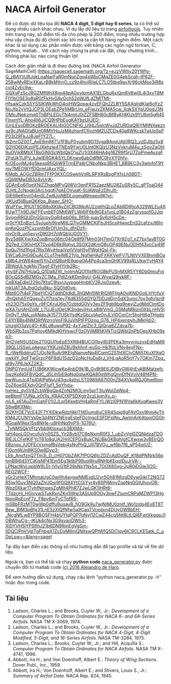 # NACA Airfoil Generator

Để có được dữ liệu tọa độ **NACA 4 digit, 5 digit hay 6 series**, ta có thể sử dụng nhiều cách khác nhau. Ví dụ lấy dữ liệu từ trang [airfoiltools](http://airfoiltools.com/). Tuy nhiên trên trang này, số điểm tối đa cho phép là 200 điểm, trong nhiều trường hợp như vậy chưa đủ độ chính xác khi mà ta cần tới hàng nghìn điểm. Một cách khác là sử dụng các phần mềm được viết bằng các ngôn ngữ fortran, C, python, matlab... Với cách này chúng ta phải cài đặt, chạy chương trình... Không phải lúc nào cũng thuận lợi!

Cách đơn giản nhất là đi theo đường link [NACA Airfoil Generator SageMathCell] (https://sagecell.sagemath.org/?z=eJzVWltv20YWfg-Q_zBAYIiURJqkLpaNarFaR0mNunZgq4sWbiCMqZE0G4pkScqh-tP62F-258wMyRElxXKaLrB8kMjhnO_cz9z4hvjRjIeLC7LO5tbg9avXr96ckMso3iR8scyI4ZvEc9w-GQXsPzScJRGZMfI9hX8jgi48pAGxyIpmAX1ELGbuRxiQm8V6w0L4i3xyT8MFIYIbOSE3o8sRGfFkHvGAvGchS2gWJfLdZMlTMl-HfsajkCzkS5YSSlKWkWhO4oiHWQqsw4zyEFQh2ZLBY5SAXqIrdKIaI6oYzZNoJfp2yVtQJCP3LOEsbZPe1jMBrUm_eFjwJxZKMA5cw_XqkSXYpU0odJ3NOMoJNpkzmq0ThBPiLEGcTN4rmlJ0iZZF5BH60cBfByA14KUx9YU6m5gR45FlnxmYL-Aho4Ij6JjCQ9HPbEugKAYbzUiUED-IUrjLEsoDBGKzBROEKAU4IGDCNFlG_U94J5qlcWyJdZURGqQRiYMIlNXekzngz9cJNAGfaBUn0RMVHuJzMAzhsnfCflvzhM2UZCDs40a8WKcskTwUo5sPP03I29FkJJ8JeFfY27L-Ib2mrGZ00T_AvE9m6KTU1FBuP0yubm9G13vgaBAvqUAb1RQ3_vzDJIbz5x8Q2HO6DjKzoPEJXkhzie4TNEp9YwU0Llnt0KQlzU3NzVvkruM4u_zSgvZaOhl9uOVjkBMbXTBsGjNIiScWbIQkO1gZU1i3X46HA4g16ZR9f5rU7ZpPmeAyzgF2FqUk11JPV_kJwIERGK4i5YL0Knwx6abOdfMC0hrXY0hfv-KrOEoyjMJ4g5kexq9fiQIiW9TrmEPa8rCNboNkp3BHE1_8B9EC3y3wlofoT9Ymv7MEO9IYfDQrmUAxxYQL-KMdb_AOGcZBRmTFfP0KXCOSwkhVxRLRPXRsBzgPXfxLh56DT-nQbWMwDB3z4vUrjK-QDAnEo6I1oeXNiZZhqpMPvQIWVr3enFR1S2aezMU26ZuSRv5C_gPToaO44ZUjltLZcNogkGArLhgqfj7gAEOVuqK-SUAWpEzDhrJIt-GlE6ReKtnnO4m0LZwBJoNBDLpgmaWmeeo9K1yt-JIKUd5liBueQKKbp_Bjawr_SHO-WuPYw_1PIUtT9O88oXKIAyZitCBG9jkiAU2zqtIhQLpZAbRD6hcA329WLEu4X8UwTTh9DJikFFEynbEF0Mt6WFLWi6IF6b9IGEs1yoLq1B04zZgryssofGJJqiSvjyoiRRQUDnGQcpyGqR4wb06s_Rf59-juavSv6zH5cDe-vr0cYXEnBzrLSyJuphi9IreMItLQ7IyGMMCKIFbJHScsiHwxcEnS2cafzvJt6hrpnKeQozPICxzxnthBrOfUm3x_dfnDzfj-nlyOri9_un5evyrDIKGH7oWQbVJG0VYl-8yz5d6KXwXqZopBmp06ttc04Oe8f97Mm03H7lmO7Xr9Zg7_nZ7bx1avBT0G3Q7ed_C90xHtXT0vq4D6klRqhvL3SOX2dKmO8cOP49ENuODHf43vcCp49f5qQu7Hd1fjg47Rix1WyiHpaiVptVVgH5yPWgHQsl-Fk-EWCa6JHG9DuALCLo17reIME21Vg_NgfleHAzFXKKVelFV7LNtVVXEBnmBOaxM64JHW64pwI5YnZxtQBoHE8qpgOA4Pp4ca3mGHKV99sRLUkwYvHAY42BWqULhgkNy75sgf-EfyHYlrb2Rc-vhySFZN7HUaQ_Q1Da8ZW_hotmAQOfXkfROGBkPUSnMXR5YY6Db0miuFojBOcQSSdBZMGvZC1Ma_PdIZrkKDm9gU-G4LWywQ9ivkRF-CpBXaEdIel229o7KtqC9lsvUuvpgpHmbKV2RJsj0zevA-mkUAT3AJhgOzIu8ku-SQOId0vp-Mbt6O7t4eF7lbeYtCiQTddhDIdIdL3hQMn5WrRlQWFligA0viKNDGolLHYcfuVJfnQkhA5YQqeuZU17lzjs1ey7Xd8355dQYQ7DDJdDrn5dX3umc7ov3gfo1sn9yh23O75x0pYs_r9FCKruU6g7OzbtdG0Vy3eyZF9gb9bq9neyjZudMdCImtDowXA7srtAHZoW_L7UJEuIOeUK3ndeviHvLa8WVmG_G5MqM8izn0XbLnHV5lOn9yT_tNA_viANdpJk1577USkYsdKzGbLytAeOnJLVl0CmCrr5hoHI6qTHgdqE41lYBBs4NM3RfWzrroVoFl9JuVhPtFPOzou_G76_HP4xenpyhJMkHdi2-UnzgIO3aVc4O-K8Ld8uwqP92-4xYJelZlc3_QlQna6ZZdva7b-Wb5iRb3zs7Pqhoy6MlkdKHVswcF0zOVjIMB5KIjNTlzQWbI2nPbOesXHb09sp3-4H2VeN5USDjo2T0QUl1oEpE5Xft84BUCOl1pvi6I3PEKa3myvnluzysEdHaM939QLUS5wLoAegurYKKJx6Z8U9xhhnf-euGo-Hk1foLVNy4eyFNx-R_rWef6ddru0TJOcNrRuAr9KElgNanveNq4lCqmG2S1htXCIyOMi51XuXfXqOnwkilY_9gFTwGrzcP6F8dU15dzO2oNcHuDs6rJ_VHLgAoR5nY7y7OKm7Zpq_af9y7P6JeXZ2K3-DNPGYmjlJdTUB6KKWicwKp4nbD9k1B_GvBt9E6JDtBvGW4hEvABlMaIzefc5wzKpNGFBVQdC_d5LIh5iE9qNg0qlwKQA80gWhgQnnDfNVviV48f4PN-bwWuoJc4TpXIAlPeNyU43gv4stlsLST0989A87l00nZ84XVkqRQJOhw6tonZoZ6oeSEXdy0QnFluf1_5qYhdu-hvHez_dy5V8ZLbWBgQp4ZnN2MOLmy5prT3luWplZeWp4-peBbmF17JNa_k0t1ls_KRAjCtXPSDXgtr2czLkqnXy_p-mL6_s61AuZlmGahF01i2JLpl5KeebVH4aRmFYLiWzi0PN19Va6kKvqKwes3VS8wBKXMp-Sl2KfrDE7VcE42F7YXlDkwRdzf4klTf4DumdIuCXR4Sqiq9gFAVOxv9hmAyThKM4JCUNYVs0e3d4NYZNEirqEsteFDclngcESFDFpINy_AwImArKAtspjOGGhRGoaW9lex15s8NHe-u8HhNq9vP1l-1G76U-_TyNMSQkVFtzVbb9Ktoxucb3BXMd-IqH4poLGOycufuVn0SZS_Yir28vb17C6pNxmR0f3_1_ubZvVgl0ZQNjdzaTDORIEJLCFefKIFYcT61o8qUA2HrICEPDxBukCNUBkGKBqhIgfCXwxw3yBEIrQOEBznqv_lUOFEcVxmgfBsVebi4sNyPhQ_Ull7BVOu_wf6b7f6_qP54qiUZ-Fj0cmWJn8lKS0w8Dyp3-LEb_AnxfznQ7Tm3i_D_cH07ObZAK7fPOQ6tcZDZcAdDuQF_Kf8dPNNrk56phmB8j6d3YCiKisNP41Em5Eg3ktbP99uoWruRNHbKEqolDuJrVA--LPNacWvLppbW9LEt-lVlvG1tP39sNxYNs5q_7OOX8Sxg-2pR0iDGie3OG-REO2WCF-vGr2vHeXTMhmaUgC0wHh4aygwNMExdU2yr5Gh81MjzgD6ywGjkjT2NG72R5jw1Guy3NQ0aZhUQsj9fGQ94YtCGiYyr4y8SPjMmyZqpNnGGtUhovOR-Wpz0Xkar1TvhfNmpesZgMIt4PhR7ZJwLGK1iHRt8-TTdzcHi_HGjvywSTukRxnZKn1iWw3ASUp9OGy3pwFZjumCRPaMZWP13HgNqioRpEcnF7z_F8pv6mTyCTpfR5-mSBbFRzMT0wWp0dffu9uqavB_fjO9Gk9u7wjNIMU0znIf_Wo1zjds4Ex8T8TBew_BIM3pBfg31LnESzXlQfNfw5a9CaqTVcedxn4DUyOWBbEH-_NcgNfLw8YP8BOSFH4bUYIqPQP7qNyI12CwZ44cg5Nt8LtLQI6FwtXkggpJ1OBWhuCg--jKUk4cNx3G9xvanDWh3-XlDYVH5lYPSfIhJ21b6DN9RmEgVgSm-llDQClPhVVglTgFhbgX1ZcDxM6mQNItswQPtWfQ5DCIqv6lC9CLKE5atk_C_uDpLsw==&lang=sage)

Tại đây bạn điền các thông số như hướng dẫn để tạo profile và tải về file dữ liệu.

Ngoài ra, bạn có thể tải và chạy **python code** [naca_generator.py](naca_generator.py) được chuyển đổi từ matlab code [(c) 2016 Alejandro de Haro](https://github.com/adeharo9/NACA-airfoil-generator).

Để xem hướng dẫn sử dụng, chạy câu lệnh "python naca_generator.py -h" hoặc đọc trong code.

## Tài liệu
1. Ladson, Charles L.; and Brooks, Cuyler W., Jr.: *Development of a Computer Program To Obtain Ordinates for NACA 6- and 6A-Series Airfoils*. NASA TM X-3069, 1974.
2. Ladson, Charles L.; and Brooks, Cuyler W., Jr.: *Development of a Computer Program To Obtain Ordinates for NACA 4-Digit, 4-Digit Modified, 5-Digit, and 16-Series Airfoils*. NASA TM-3284, 1975.
3. Ladson, Charles L.; Brooks, Cuyler W., Jr.; and Hill, Acquilla S.: *Computer Program To Obtain Ordinates for NACA Airfoils*. NASA TM X-4741, 1996.
4. Abbott, Ira H.; and Von Doenhoff, Albert E.: *Theory of Wing Sections*. Dover Publ., Inc., 1959.
5. Abbott, Ira H.; Von Doenhoff, Albert E.; and Stivers, Louis S., Jr.: *Summary of Airfoil Data*. NACA Rep. 824, 1945.
